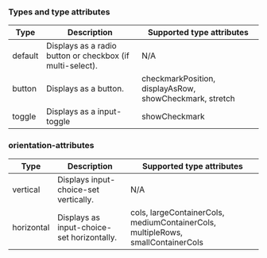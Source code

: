 ### Types and type attributes

| **Type** | **Description**                                           | **Supported type attributes**                           |
| -------- | --------------------------------------------------------- | ------------------------------------------------------- |
| default  | Displays as a radio button or checkbox (if multi-select). | N/A                                                     |
| button   | Displays as a button.                                     | checkmarkPosition, displayAsRow, showCheckmark, stretch |
| toggle   | Displays as a input-toggle                                | showCheckmark                                           |

### orientation-attributes

| **Type**   | **Description**                            | **Supported type attributes**                                                   |
| ---------- | ------------------------------------------ | ------------------------------------------------------------------------------- |
| vertical   | Displays input-choice-set vertically.      | N/A                                                                             |
| horizontal | Displays as input-choice-set horizontally. | cols, largeContainerCols, mediumContainerCols, multipleRows, smallContainerCols |
